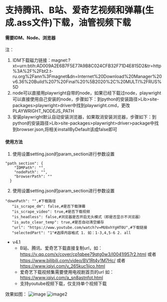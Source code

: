 # 支持腾讯、B站、爱奇艺视频和弹幕(生成.ass文件)下载，油管视频下载

#### 需要IDM、Node、浏览器

注：

1. IDM下载磁力链接：magnet:?xt=urn:btih:AD009A2E6B7F5E77A9B8C024CFB32F71D4E815D2&tr=http%3A%2F%2Fbt2.t-ru.org%2Fann%3Fmagnet&dn=Internet%20Download%20Manager%20v6.36%20Build%207%20Final%20%5B2020%2C%20MULTI%2FRUS%5D
2. node可以直接用playwright自带的node，如果已经下载过node，playwright可以直接使用自己安装的node，步骤如下：到python的安装路径>Lib>site-packages>playwright>driver中找到playwright.cmd，更改PLAYWRIGHT_NODEJS_PATH
3. 安装playwright默认自动安装浏览器，如果取消安装浏览器，步骤如下：到python的安装路径>Lib>site-packages>playwright>driver>package中找到browser.json,将相关installByDefault该成false即可
#### 使用方法

1. 使用设置setting.json的param_section进行参数设置

```
"path_section": {
    "IDMPath": "",
    "nodePath": "",
    "browserPath": "" 
  }
```

2. 使用设置setting.json的param_section进行参数设置

```
"downPath": "",#下载路径
   "is_scrape_dm": false,#是否下载弹幕
   "is_scrape_video": true,#是否下载视频
   "is_headless": false,#浏览器是否开启无头模式（即是否显示不浏览器）
   "is_auto_clear_temp": true,#是否自动清空缓存
   "url": "https://www.youtube.com/watch?v=MU8xhYgHT0U",#下载链接
   "selectedPart": "1"#选择内容格式 1. 如：1-3,4,5-6 2. all
```

+ v4.1
  + B站、腾讯、爱奇艺下载直接复制url，如：https://v.qq.com/x/cover/cp1qbee79qtg0w3/l0041l957r2.html 或者 https://www.bilibili.com/video/BV1Rt4y1M7Hc/ 或者 https://www.iqiyi.com/v_265kuc1ijco.html
  + 爱奇艺下载视频集需要使用电视剧首页的url  如：https://www.iqiyi.com/a_sn8astnfot.html
  + 支持youtube视频下载，仅支持单个视频下载
  
效果如图：
![image](https://user-images.githubusercontent.com/61906563/197353746-1068fc66-ba43-42d0-92bf-cddc8e554ea6.png)
![image2](https://user-images.githubusercontent.com/61906563/197347563-93ac5a27-68ee-42a7-a672-b429112aa12e.png)


